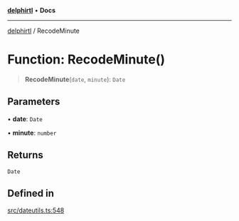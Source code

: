 [**delphirtl**](../README.md) • **Docs**

***

[delphirtl](../globals.md) / RecodeMinute

# Function: RecodeMinute()

> **RecodeMinute**(`date`, `minute`): `Date`

## Parameters

• **date**: `Date`

• **minute**: `number`

## Returns

`Date`

## Defined in

[src/dateutils.ts:548](https://github.com/chuacw/delphirtl/blob/01752da42abbae178d000244800240d96a86d86e/src/dateutils.ts#L548)
